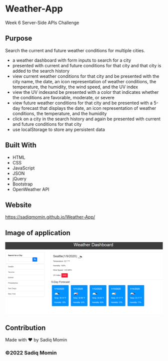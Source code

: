 # Weather-App
Week 6 Server-Side APIs Challenge

## Purpose
Search the current and future weather conditions for multiple cities.
- a weather dashboard with form inputs to search for a city
- presented with current and future conditions for that city and that city is added to the search history
- view current weather conditions for that city and be presented with the city name, the date, an icon representation of weather conditions, the temperature, the humidity, the wind speed, and the UV index
- view the UV indexand be presented with a color that indicates whether the conditions are favorable, moderate, or severe
- view future weather conditions for that city and be presented with a 5-day forecast that displays the date, an icon representation of weather conditions, the temperature, and the humidity
- click on a city in the search history and again be presented with current and future conditions for that city
- use localStorage to store any persistent data

## Built With
* HTML
* CSS
* JavaScript
* JSON
* jQuery
* Bootstrap
* OpenWeather API

## Website
https://sadiqmomin.github.io/Weather-App/

## Image of application

![Weather Dashboard](/Assets/weather-dashboard-screenshot.png)

## Contribution
Made with ❤️ by Sadiq Momin

### ©️2022 Sadiq Momin 